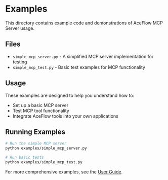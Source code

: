 # Examples

This directory contains example code and demonstrations of AceFlow MCP Server usage.

## Files

- `simple_mcp_server.py` - A simplified MCP server implementation for testing
- `simple_mcp_test.py` - Basic test examples for MCP functionality

## Usage

These examples are designed to help you understand how to:
- Set up a basic MCP server
- Test MCP tool functionality
- Integrate AceFlow tools into your own applications

## Running Examples

```bash
# Run the simple MCP server
python examples/simple_mcp_server.py

# Run basic tests
python examples/simple_mcp_test.py
```

For more comprehensive examples, see the [User Guide](../docs/user-guide/).